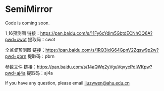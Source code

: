 # SemiMirror
Code is coming soon.

1_16预测图
链接：https://pan.baidu.com/s/11Fy6cYdim5GbtdECNhOQ6A?pwd=cwot 
提取码：cwot

全监督预测图
链接：https://pan.baidu.com/s/1RQ3lxlG64GpnV2Zqsw9p2w?pwd=pbrn 
提取码：pbrn

参数文件
链接：https://pan.baidu.com/s/14aQWq2yVguVqvycPdlWKpw?pwd=aj4a 
提取码：aj4a

If you have any question, please email  liuzywen@ahu.edu.cn
